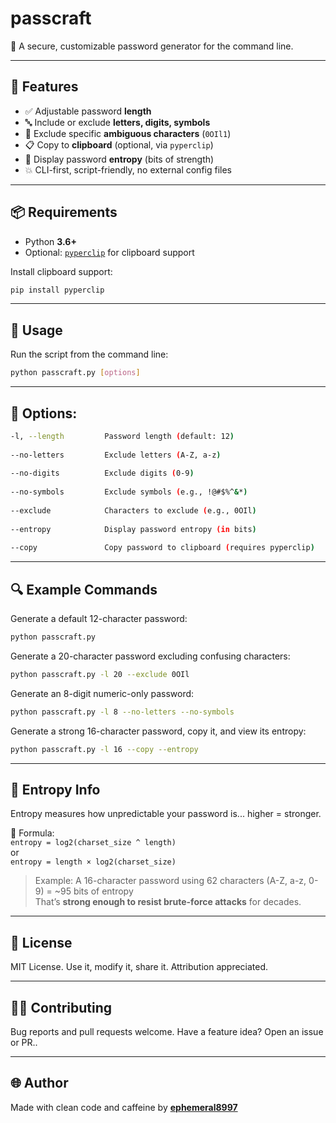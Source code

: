 # passcraft  
  
🔐 A secure, customizable password generator for the command line.   
  
---  
  
## 🚀 Features  
  
- ✅ Adjustable password **length**  
- 🔤 Include or exclude **letters, digits, symbols**  
- 🚫 Exclude specific **ambiguous characters** (`0OIl1`)  
- 📋 Copy to **clipboard** (optional, via `pyperclip`)  
- 🧠  Display password **entropy** (bits of strength)  
- 💥 CLI-first, script-friendly, no external config files  
  
---  
  
## 📦 Requirements  
  
- Python **3.6+**  
- Optional: [`pyperclip`](https://pypi.org/project/pyperclip/) for clipboard support  
  
Install clipboard support:  
```bash  
pip install pyperclip  
```  
  
---  
  
## 🧪 Usage  
  
Run the script from the command line:  
  
```bash  
python passcraft.py [options]  
```  
  
---  
  
## 🔧 Options:  
  
```bash  
-l, --length         Password length (default: 12)  
  
--no-letters         Exclude letters (A-Z, a-z)  
  
--no-digits          Exclude digits (0-9)  
  
--no-symbols         Exclude symbols (e.g., !@#$%^&*)  
  
--exclude            Characters to exclude (e.g., 0OIl)  
  
--entropy            Display password entropy (in bits)  
  
--copy               Copy password to clipboard (requires pyperclip)  
```  
  
---  
  
## 🔍 Example Commands  
  
Generate a default 12-character password:  
  
```bash  
python passcraft.py  
```  
  
Generate a 20-character password excluding confusing characters:  
  
```bash  
python passcraft.py -l 20 --exclude 0OIl  
```  
  
Generate an 8-digit numeric-only password:  
  
```bash  
python passcraft.py -l 8 --no-letters --no-symbols  
```  
  
Generate a strong 16-character password, copy it, and view its entropy:  
  
```bash  
python passcraft.py -l 16 --copy --entropy  
```  
  
---  
  
## 🔐 Entropy Info  
  
Entropy measures how unpredictable your password is... higher = stronger.  
  
🧠  Formula:    
`entropy = log2(charset_size ^ length)`    
or    
`entropy = length × log2(charset_size)`  
  
> Example: A 16-character password using 62 characters (A-Z, a-z, 0-9) = ~95 bits of entropy    
> That’s **strong enough to resist brute-force attacks** for decades.  
  
---  
  
## 🧞 License  
  
MIT License. Use it, modify it, share it. Attribution appreciated.  
  
---  
  
## 🙋‍♂️ Contributing  
  
Bug reports and pull requests welcome.
Have a feature idea? Open an issue or PR..
  
---  
  
## 🌐 Author  
  
Made with clean code and caffeine by **[ephemeral8997](https://github.com/ephemeral8997)**
